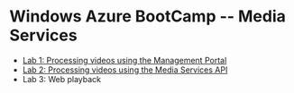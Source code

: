 # Windows Azure BootCamp -- Media Services #

+ [Lab 1: Processing videos using the Management Portal](01-management-portal.md)
+ [Lab 2: Processing videos using the Media Services API](02-client-application.md)
+ Lab 3: Web playback